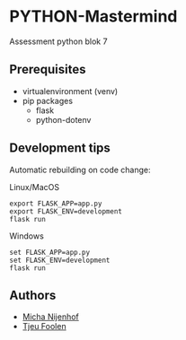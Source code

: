 # PYTHON-Mastermind
Assessment python blok 7

## Prerequisites
- virtualenvironment (venv)
- pip packages
    - flask
    - python-dotenv
    
## Development tips
Automatic rebuilding on code change:

Linux/MacOS
```
export FLASK_APP=app.py
export FLASK_ENV=development
flask run
```

Windows
```
set FLASK_APP=app.py
set FLASK_ENV=development
flask run
```

## Authors
- [Micha Nijenhof](https://github.com/killermi200)
- [Tjeu Foolen](https://github.com/tjeufoolen)